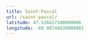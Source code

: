 ```yaml
---
title: Saint-Pascal
url: /saint-pascal/
latitude: 47.526627100000006
longitude: -69.80744630000001
---
```

